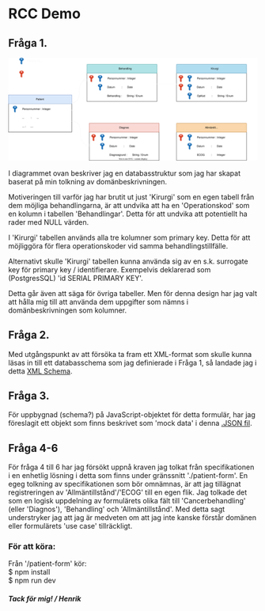 # RCC Demo

## Fråga 1.
<img src="./database/db-diagram-black-background.svg">

I diagrammet ovan beskriver jag en databasstruktur som jag har skapat baserat på min tolkning av domänbeskrivningen.

Motiveringen till varför jag har brutit ut just 'Kirurgi' som en egen tabell från dem möjliga behandlingarna,
är att undvika att ha en 'Operationskod' som en kolumn i tabellen 'Behandlingar'.
Detta för att undvika att potentiellt ha rader med NULL värden.

I 'Kirurgi' tabellen används alla tre kolumner som primary key.
Detta för att möjliggöra för flera operationskoder vid samma behandlingstillfälle.

Alternativt skulle 'Kirurgi' tabellen kunna använda sig av en s.k. surrogate key
för primary key / identifierare.
Exempelvis deklarerad som (PostgresSQL) 'id SERIAL PRIMARY KEY'.

Detta går även att säga för övriga tabeller. 
Men för denna design har jag valt att hålla mig till att använda dem uppgifter
som nämns i domänbeskrivningen som kolumner. 

## Fråga 2.
Med utgångspunkt av att försöka ta fram ett XML-format som skulle
kunna läsas in till ett databasschema som jag definierade i Fråga 1,
så landade jag i detta [XML Schema](./xml-schema/schema.xsd).


## Fråga 3.
För uppbygnad (schema?) på JavaScript-objektet för detta formulär,
har jag föreslagit ett objekt som finns beskrivet som 'mock data'
i denna [.JSON fil](./patient-form/public/data/patient-data.json). 

## Fråga 4-6

För fråga 4 till 6 har jag försökt uppnå kraven jag tolkat från specifikationen
i en enhetlig lösning i detta som finns under gränssnitt './patient-form'.
En egeg tolkning av specifikationen som bör omnämnas, 
är att jag tillägnat registreringen av 'Allmäntillstånd'/'ECOG'
till en egen flik. Jag tolkade det som en logisk uppdelning 
av formulärets olika fält till 'Cancerbehandling' (eller 'Diagnos'),
'Behandling' och 'Allmäntillstånd'. 
Med detta sagt understryker jag att jag är medveten om att jag inte
kanske förstår domänen eller formulärets 'use case' tillräckligt.

### För att köra:
Från '/patient-form' kör: <br />
$ npm install <br />
$ npm run dev

##### Tack för mig! / Henrik
